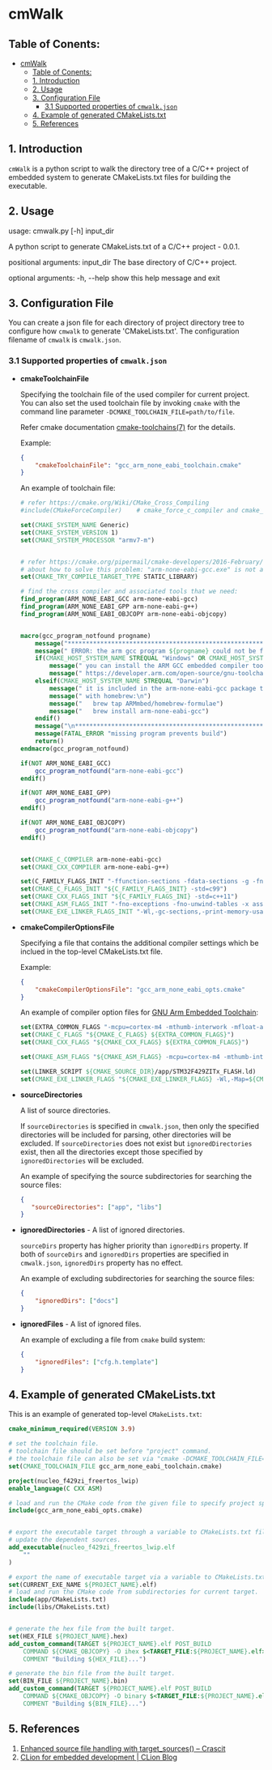 # cmWalk

## Table of Conents:
<!-- TOC -->

- [cmWalk](#cmwalk)
    - [Table of Conents:](#table-of-conents)
    - [1. Introduction](#1-introduction)
    - [2. Usage](#2-usage)
    - [3. Configuration File](#3-configuration-file)
        - [3.1 Supported properties of `cmwalk.json`](#31-supported-properties-of-cmwalkjson)
    - [4. Example of generated CMakeLists.txt](#4-example-of-generated-cmakeliststxt)
    - [5. References](#5-references)

<!-- /TOC -->

## 1. Introduction

`cmWalk` is a python script to walk the directory tree of a C/C++ project of embedded system to generate CMakeLists.txt files for building the executable.

## 2. Usage

usage: cmwalk.py [-h] input_dir

A python script to generate CMakeLists.txt of a C/C++ project - 0.0.1.

positional arguments:
  input_dir   The base directory of C/C++ project.

optional arguments:
  -h, --help  show this help message and exit


## 3. Configuration File

You can create a json file for each directory of project directory tree to configure how `cmwalk` to generate
'CMakeLists.txt'. The configuration filename of `cmwalk` is `cmwalk.json`. 

### 3.1 Supported properties of `cmwalk.json`

- **cmakeToolchainFile**

  Specifying the toolchain file of the used compiler for current project. You can also set the used toolchain file
  by invoking `cmake` with the command line parameter `-DCMAKE_TOOLCHAIN_FILE=path/to/file`.

  Refer cmake documentation [cmake-toolchains(7)](https://cmake.org/cmake/help/latest/manual/cmake-toolchains.7.html) for the details.

  Example:

  ```json
  {
      "cmakeToolchainFile": "gcc_arm_none_eabi_toolchain.cmake"
  }
  ```

  An example of toolchain file:

  ```cmake
  # refer https://cmake.org/Wiki/CMake_Cross_Compiling
  #include(CMakeForceCompiler)    # cmake_force_c_compiler and cmake_force_cxx_compiler are deprecated.

  set(CMAKE_SYSTEM_NAME Generic)
  set(CMAKE_SYSTEM_VERSION 1)
  set(CMAKE_SYSTEM_PROCESSOR "armv7-m")


  # refer https://cmake.org/pipermail/cmake-developers/2016-February/027871.html
  # about how to solve this problem: "arm-none-eabi-gcc.exe" is not able to compile a simple test program.
  set(CMAKE_TRY_COMPILE_TARGET_TYPE STATIC_LIBRARY)

  # find the cross compiler and associated tools that we need:
  find_program(ARM_NONE_EABI_GCC arm-none-eabi-gcc)
  find_program(ARM_NONE_EABI_GPP arm-none-eabi-g++)
  find_program(ARM_NONE_EABI_OBJCOPY arm-none-eabi-objcopy)


  macro(gcc_program_notfound progname)
      message("**************************************************************************\n")
      message(" ERROR: the arm gcc program ${progname} could not be found\n")
      if(CMAKE_HOST_SYSTEM_NAME STREQUAL "Windows" OR CMAKE_HOST_SYSTEM_NAME STREQUAL "Linux")
          message(" you can install the ARM GCC embedded compiler tools from:")
          message(" https://developer.arm.com/open-source/gnu-toolchain/gnu-rm/downloads")
      elseif(CMAKE_HOST_SYSTEM_NAME STREQUAL "Darwin")
          message(" it is included in the arm-none-eabi-gcc package that you can install")
          message(" with homebrew:\n")
          message("   brew tap ARMmbed/homebrew-formulae")
          message("   brew install arm-none-eabi-gcc")
      endif()
      message("\n**************************************************************************")
      message(FATAL_ERROR "missing program prevents build")
      return()
  endmacro(gcc_program_notfound)

  if(NOT ARM_NONE_EABI_GCC)
      gcc_program_notfound("arm-none-eabi-gcc")
  endif()

  if(NOT ARM_NONE_EABI_GPP)
      gcc_program_notfound("arm-none-eabi-g++")
  endif()

  if(NOT ARM_NONE_EABI_OBJCOPY)
      gcc_program_notfound("arm-none-eabi-objcopy")
  endif()


  set(CMAKE_C_COMPILER arm-none-eabi-gcc)
  set(CMAKE_CXX_COMPILER arm-none-eabi-g++)

  set(C_FAMILY_FLAGS_INIT "-ffunction-sections -fdata-sections -g -fno-common -fmessage-length=0 --specs=nosys.specs --specs=nano.specs")
  set(CMAKE_C_FLAGS_INIT "${C_FAMILY_FLAGS_INIT} -std=c99")
  set(CMAKE_CXX_FLAGS_INIT "${C_FAMILY_FLAGS_INI} -std=c++11")
  set(CMAKE_ASM_FLAGS_INIT "-fno-exceptions -fno-unwind-tables -x assembler-with-cpp")
  set(CMAKE_EXE_LINKER_FLAGS_INIT "-Wl,-gc-sections,-print-memory-usage")
  ```

- **cmakeCompilerOptionsFile**

  Specifying a file that contains the additional compiler settings which be inclued in the top-level CMakeLists.txt file.

  Example:

  ```json
  {
      "cmakeCompilerOptionsFile": "gcc_arm_none_eabi_opts.cmake"
  }
  ```

  An example of compiler option files for [GNU Arm Embedded Toolchain](https://developer.arm.com/open-source/gnu-toolchain/gnu-rm):

  ```cmake
  set(EXTRA_COMMON_FLAGS "-mcpu=cortex-m4 -mthumb-interwork -mfloat-abi=hard -mfpu=fpv4-sp-d16 -DUSE_HAL_DRIVER -DSTM32F429xx")
  set(CMAKE_C_FLAGS "${CMAKE_C_FLAGS} ${EXTRA_COMMON_FLAGS}")
  set(CMAKE_CXX_FLAGS "${CMAKE_CXX_FLAGS} ${EXTRA_COMMON_FLAGS}")

  set(CMAKE_ASM_FLAGS "${CMAKE_ASM_FLAGS} -mcpu=cortex-m4 -mthumb-interwork -mfloat-abi=hard -mfpu=fpv4-sp-d16")

  set(LINKER_SCRIPT ${CMAKE_SOURCE_DIR}/app/STM32F429ZITx_FLASH.ld)
  set(CMAKE_EXE_LINKER_FLAGS "${CMAKE_EXE_LINKER_FLAGS} -Wl,-Map=${CMAKE_BINARY_DIR}/${PROJECT_NAME}.map -T${LINKER_SCRIPT}")
  ```

- **sourceDirectories**

   A list of source directories.

   If `sourceDirectories` is specified in `cmwalk.json`, then only the specified directories will be included for parsing, other directories will be excluded.
   If `sourceDirectories` does not exist but `ignoredDirectories` exist, then all the directories except those specified by `ignoredDirectories` will be excluded.

   An example of specifying the source subdirectories for searching the source files:

   ```json
   {
      "sourceDirectories": ["app", "libs"]
   }
   ```

- **ignoredDirectories** - A list of ignored directories.

   `sourceDirs` property has higher priority than `ignoredDirs` property. If both of `sourceDirs`
   and `ignoredDirs` properties are specified in `cmwalk.json`, `ignoredDirs` property has no effect.

   An example of excluding subdirectories for searching the source files:

   ```json
   {
       "ignoredDirs": ["docs"]
   }
   ```

- **ignoredFiles** - A list of ignored files.

   An example of excluding a file from `cmake` build system:

   ```json
   {
       "ignoredFiles": ["cfg.h.template"]
   }
   ```


## 4. Example of generated CMakeLists.txt

This is an example of generated top-level `CMakeLists.txt`:

```cmake
cmake_minimum_required(VERSION 3.9)

# set the toolchain file.
# toolchain file should be set before "project" command.
# the toolchain file can also be set via "cmake -DCMAKE_TOOLCHAIN_FILE=path/to/file".
set(CMAKE_TOOLCHAIN_FILE gcc_arm_none_eabi_toolchain.cmake)

project(nucleo_f429zi_freertos_lwip)
enable_language(C CXX ASM)

# load and run the CMake code from the given file to specify project specific options.
include(gcc_arm_none_eabi_opts.cmake)


# export the executable target through a variable to CMakeLists.txt files in subdirectories.
# update the dependent sources.
add_executable(nucleo_f429zi_freertos_lwip.elf
    ""
)

# export the name of executable target via a variable to CMakeLists.txt files in subdirectories.
set(CURRENT_EXE_NAME ${PROJECT_NAME}.elf)
# load and run the CMake code from subdirectories for current target.
include(app/CMakeLists.txt)
include(libs/CMakeLists.txt)


# generate the hex file from the built target.
set(HEX_FILE ${PROJECT_NAME}.hex)
add_custom_command(TARGET ${PROJECT_NAME}.elf POST_BUILD
    COMMAND ${CMAKE_OBJCOPY} -O ihex $<TARGET_FILE:${PROJECT_NAME}.elf> ${HEX_FILE}
    COMMENT "Building ${HEX_FILE}...")

# generate the bin file from the built target.
set(BIN_FILE ${PROJECT_NAME}.bin)
add_custom_command(TARGET ${PROJECT_NAME}.elf POST_BUILD
    COMMAND ${CMAKE_OBJCOPY} -O binary $<TARGET_FILE:${PROJECT_NAME}.elf> ${BIN_FILE}
    COMMENT "Building ${BIN_FILE}...")
```


## 5. References

1. [Enhanced source file handling with target_sources() – Crascit](https://crascit.com/2016/01/31/enhanced-source-file-handling-with-target_sources/)
2. [CLion for embedded development | CLion Blog](https://blog.jetbrains.com/clion/2016/06/clion-for-embedded-development/)
